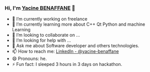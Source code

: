 ### Hi, I'm [Yacine BENAFFANE](https://styleoshin.github.io/portfolio/) 👋

<!--
**Styleoshin/Styleoshin** is a ✨ _special_ ✨ repository because its `README.md` (this file) appears on your GitHub profile.

Here are some ideas to get you started:
-->

- 🔭 I’m currently working on freelance
- 🌱 I’m currently learning more about C++ Qt Python and machine Learning
- 👯 I’m looking to collaborate on ...
- 🤔 I’m looking for help with ...
- 💬 Ask me about Software developer and others technologies.
- 📫 How to reach me: [LinkedIn - @yacine-benaffane](https://www.linkedin.com/in/yacine-benaffane/)
- 😄 Pronouns: he.
- ⚡ Fun fact: I sleeped 3 hours in 3 days on hackathon.
